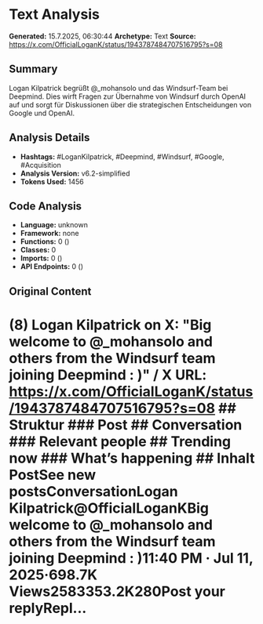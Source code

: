 # Text Analysis

**Generated:** 15.7.2025, 06:30:44
**Archetype:** Text
**Source:** https://x.com/OfficialLoganK/status/1943787484707516795?s=08

## Summary
Logan Kilpatrick begrüßt @_mohansolo und das Windsurf-Team bei Deepmind. Dies wirft Fragen zur Übernahme von Windsurf durch OpenAI auf und sorgt für Diskussionen über die strategischen Entscheidungen von Google und OpenAI.

## Analysis Details
- **Hashtags:** #LoganKilpatrick, #Deepmind, #Windsurf, #Google, #Acquisition
- **Analysis Version:** v6.2-simplified
- **Tokens Used:** 1456

## Code Analysis
- **Language:** unknown
- **Framework:** none
- **Functions:** 0 ()
- **Classes:** 0
- **Imports:** 0 ()
- **API Endpoints:** 0 ()

## Original Content
# (8) Logan Kilpatrick on X: "Big welcome to @_mohansolo and others from the Windsurf team joining Deepmind : )" / X **URL:** https://x.com/OfficialLoganK/status/1943787484707516795?s=08 ## Struktur ### Post ## Conversation ### Relevant people ## Trending now ### What’s happening ## Inhalt PostSee new postsConversationLogan Kilpatrick@OfficialLoganKBig welcome to @_mohansolo and others from the Windsurf team joining Deepmind : )11:40 PM · Jul 11, 2025·698.7K Views2583353.2K280Post your replyRepl...